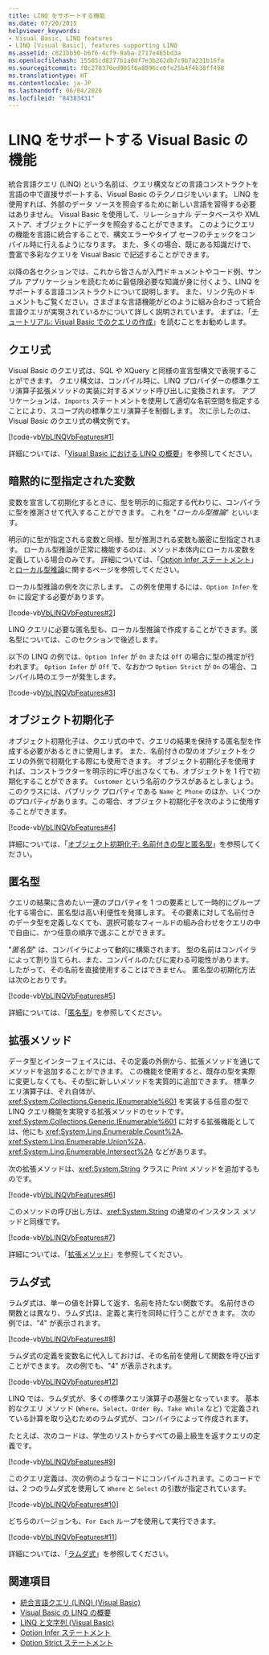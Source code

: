 ```yaml
---
title: LINQ をサポートする機能
ms.date: 07/20/2015
helpviewer_keywords:
- Visual Basic, LINQ features
- LINQ [Visual Basic], features supporting LINQ
ms.assetid: c821bb50-b6f6-4cf9-8aba-2717e465bd3a
ms.openlocfilehash: 15585cd8277b1a0df7e3b262db7c9b7a231b16fa
ms.sourcegitcommit: f8c270376ed905f6a8896ce0fe25b4f4b38ff498
ms.translationtype: HT
ms.contentlocale: ja-JP
ms.lasthandoff: 06/04/2020
ms.locfileid: "84383431"
---
```

# <a name="visual-basic-features-that-support-linq"></a>LINQ をサポートする Visual Basic の機能
統合言語クエリ (LINQ) という名前は、クエリ構文などの言語コンストラクトを言語の中で直接サポートする、Visual Basic のテクノロジをいいます。 LINQ を使用すれば、外部のデータ ソースを照会するために新しい言語を習得する必要はありません。 Visual Basic を使用して、リレーショナル データベースや XML ストア、オブジェクトにデータを照会することができます。 このようにクエリの機能を言語に統合することで、構文エラーやタイプ セーフのチェックをコンパイル時に行えるようになります。 また、多くの場合、既にある知識だけで、豊富で多彩なクエリを Visual Basic で記述することができます。  
  
 以降の各セクションでは、これから皆さんが入門ドキュメントやコード例、サンプル アプリケーションを読むために最低限必要な知識が身に付くよう、LINQ をサポートする言語コンストラクトについて説明します。 また、リンク先のドキュメントもご覧ください。さまざまな言語機能がどのように組み合わさって統合言語クエリが実現されているかについて詳しく説明されています。 まずは、「[チュートリアル: Visual Basic でのクエリの作成](walkthrough-writing-queries.md)」を読むことをお勧めします。  
  
## <a name="query-expressions"></a>クエリ式  
 Visual Basic のクエリ式は、SQL や XQuery と同様の宣言型構文で表現することができます。 クエリ構文は、コンパイル時に、LINQ プロバイダーの標準クエリ演算子拡張メソッドの実装に対するメソッド呼び出しに変換されます。 アプリケーションは、`Imports` ステートメントを使用して適切な名前空間を指定することにより、スコープ内の標準クエリ演算子を制御します。 次に示したのは、Visual Basic のクエリ式の構文例です。  
  
 [!code-vb[VbLINQVbFeatures#1](~/samples/snippets/visualbasic/VS_Snippets_VBCSharp/VbLINQVbFeatures/VB/Class1.vb#1)]  
  
 詳細については、「[Visual Basic における LINQ の概要](../../language-features/linq/introduction-to-linq.md)」を参照してください。  
  
## <a name="implicitly-typed-variables"></a>暗黙的に型指定された変数  
 変数を宣言して初期化するときに、型を明示的に指定する代わりに、コンパイラに型を推測させて代入することができます。 これを "*ローカル型推論*" といいます。  
  
 明示的に型が指定される変数と同様、型が推測される変数も厳密に型指定されます。 ローカル型推論が正常に機能するのは、メソッド本体内にローカル変数を定義している場合のみです。 詳細については、「[Option Infer ステートメント](../../../language-reference/statements/option-infer-statement.md)」と[ローカル型推論](../../language-features/variables/local-type-inference.md)に関するページを参照してください。  
  
 ローカル型推論の例を次に示します。 この例を使用するには、`Option Infer` を `On` に設定する必要があります。  
  
 [!code-vb[VbLINQVbFeatures#2](~/samples/snippets/visualbasic/VS_Snippets_VBCSharp/VbLINQVbFeatures/VB/Class1.vb#2)]  
  
 LINQ クエリに必要な匿名型も、ローカル型推論で作成することができます。匿名型については、このセクションで後述します。  
  
 以下の LINQ の例では、`Option Infer` が `On` または `Off` の場合に型の推定が行われます。 `Option Infer` が `Off` で、なおかつ `Option Strict` が `On` の場合、コンパイル時のエラーが発生します。  
  
 [!code-vb[VbLINQVbFeatures#3](~/samples/snippets/visualbasic/VS_Snippets_VBCSharp/VbLINQVbFeatures/VB/Class1.vb#3)]  
  
## <a name="object-initializers"></a>オブジェクト初期化子  
 オブジェクト初期化子は、クエリ式の中で、クエリの結果を保持する匿名型を作成する必要があるときに使用します。 また、名前付きの型のオブジェクトをクエリの外側で初期化する際にも使用できます。 オブジェクト初期化子を使用すれば、コンストラクターを明示的に呼び出さなくても、オブジェクトを 1 行で初期化することができます。 `Customer` という名前のクラスがあるとしましょう。このクラスには、パブリック プロパティである `Name` と `Phone` のほか、いくつかのプロパティがあります。この場合、オブジェクト初期化子を次のように使用することができます。  
  
 [!code-vb[VbLINQVbFeatures#4](~/samples/snippets/visualbasic/VS_Snippets_VBCSharp/VbLINQVbFeatures/VB/Class1.vb#4)]  
  
 詳細については、「[オブジェクト初期化子: 名前付きの型と匿名型](../../language-features/objects-and-classes/object-initializers-named-and-anonymous-types.md)」を参照してください。  
  
## <a name="anonymous-types"></a>匿名型  
 クエリの結果に含めたい一連のプロパティを 1 つの要素として一時的にグループ化する場合に、匿名型は高い利便性を発揮します。 その要素に対して名前付きのデータ型を定義しなくても、選択可能なフィールドの組み合わせをクエリの中で自由に、かつ任意の順序で選ぶことができます。  
  
 "*匿名型*" は、コンパイラによって動的に構築されます。 型の名前はコンパイラによって割り当てられ、また、コンパイルのたびに変わる可能性があります。 したがって、その名前を直接使用することはできません。 匿名型の初期化方法は次のとおりです。  
  
 [!code-vb[VbLINQVbFeatures#5](~/samples/snippets/visualbasic/VS_Snippets_VBCSharp/VbLINQVbFeatures/VB/Class1.vb#5)]  
  
 詳細については、「[匿名型](../../language-features/objects-and-classes/anonymous-types.md)」を参照してください。  
  
## <a name="extension-methods"></a>拡張メソッド  
 データ型とインターフェイスには、その定義の外側から、拡張メソッドを通じてメソッドを追加することができます。 この機能を使用すると、既存の型を実際に変更しなくても、その型に新しいメソッドを実質的に追加できます。 標準クエリ演算子は、それ自体が、<xref:System.Collections.Generic.IEnumerable%601> を実装する任意の型で LINQ クエリ機能を実現する拡張メソッドのセットです。 <xref:System.Collections.Generic.IEnumerable%601> に対する拡張機能としては、他にも <xref:System.Linq.Enumerable.Count%2A>、<xref:System.Linq.Enumerable.Union%2A>、<xref:System.Linq.Enumerable.Intersect%2A> などがあります。  
  
 次の拡張メソッドは、<xref:System.String> クラスに Print メソッドを追加するものです。  
  
 [!code-vb[VbLINQVbFeatures#6](~/samples/snippets/visualbasic/VS_Snippets_VBCSharp/VbLINQVbFeatures/VB/Class1.vb#6)]  
  
 このメソッドの呼び出し方は、<xref:System.String> の通常のインスタンス メソッドと同様です。  
  
 [!code-vb[VbLINQVbFeatures#7](~/samples/snippets/visualbasic/VS_Snippets_VBCSharp/VbLINQVbFeatures/VB/Class1.vb#7)]  
  
 詳細については、「[拡張メソッド](../../language-features/procedures/extension-methods.md)」を参照してください。  
  
## <a name="lambda-expressions"></a>ラムダ式  
 ラムダ式は、単一の値を計算して返す、名前を持たない関数です。 名前付きの関数とは異なり、ラムダ式は、定義と実行を同時に行うことができます。 次の例では、"4" が表示されます。  
  
 [!code-vb[VbLINQVbFeatures#8](~/samples/snippets/visualbasic/VS_Snippets_VBCSharp/VbLINQVbFeatures/VB/Class1.vb#8)]  
  
 ラムダ式の定義を変数名に代入しておけば、その名前を使用して関数を呼び出すことができます。 次の例でも、"4" が表示されます。  
  
 [!code-vb[VbLINQVbFeatures#12](~/samples/snippets/visualbasic/VS_Snippets_VBCSharp/VbLINQVbFeatures/VB/Class1.vb#12)]  
  
 LINQ では、ラムダ式が、多くの標準クエリ演算子の基盤となっています。 基本的なクエリ メソッド (`Where`、`Select`、`Order By`、`Take While` など) で定義されている計算を取り込むためのラムダ式が、コンパイラによって作成されます。  
  
 たとえば、次のコードは、学生のリストからすべての最上級生を返すクエリの定義です。  
  
 [!code-vb[VbLINQVbFeatures#9](~/samples/snippets/visualbasic/VS_Snippets_VBCSharp/VbLINQVbFeatures/VB/Class1.vb#9)]  
  
 このクエリ定義は、次の例のようなコードにコンパイルされます。このコードでは、2 つのラムダ式を使用して `Where` と `Select` の引数が指定されています。  
  
 [!code-vb[VbLINQVbFeatures#10](~/samples/snippets/visualbasic/VS_Snippets_VBCSharp/VbLINQVbFeatures/VB/Class1.vb#10)]  
  
 どちらのバージョンも、`For Each` ループを使用して実行できます。  
  
 [!code-vb[VbLINQVbFeatures#11](~/samples/snippets/visualbasic/VS_Snippets_VBCSharp/VbLINQVbFeatures/VB/Class1.vb#11)]  
  
 詳細については、「[ラムダ式](../../language-features/procedures/lambda-expressions.md)」を参照してください。  
  
## <a name="see-also"></a>関連項目

- [統合言語クエリ (LINQ) (Visual Basic)](index.md)
- [Visual Basic の LINQ の概要](getting-started-with-linq.md)
- [LINQ と文字列 (Visual Basic)](linq-and-strings.md)
- [Option Infer ステートメント](../../../language-reference/statements/option-infer-statement.md)
- [Option Strict ステートメント](../../../language-reference/statements/option-strict-statement.md)
